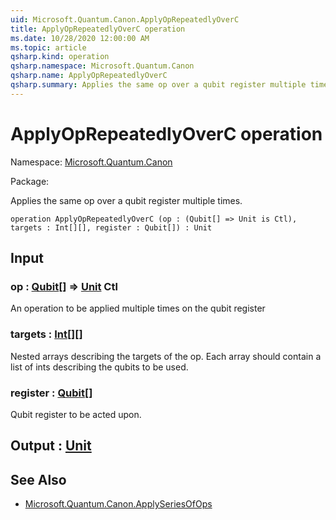 ```yaml
---
uid: Microsoft.Quantum.Canon.ApplyOpRepeatedlyOverC
title: ApplyOpRepeatedlyOverC operation
ms.date: 10/28/2020 12:00:00 AM
ms.topic: article
qsharp.kind: operation
qsharp.namespace: Microsoft.Quantum.Canon
qsharp.name: ApplyOpRepeatedlyOverC
qsharp.summary: Applies the same op over a qubit register multiple times.
---
```


# ApplyOpRepeatedlyOverC operation

Namespace: [Microsoft.Quantum.Canon](xref:Microsoft.Quantum.Canon)

Package: [](https://nuget.org/packages/)


Applies the same op over a qubit register multiple times.

```qsharp
operation ApplyOpRepeatedlyOverC (op : (Qubit[] => Unit is Ctl), targets : Int[][], register : Qubit[]) : Unit
```


## Input

### op : [Qubit](xref:microsoft.quantum.lang-ref.qubit)[] => [Unit](xref:microsoft.quantum.lang-ref.unit) Ctl

An operation to be applied multiple times on the qubit register


### targets : [Int](xref:microsoft.quantum.lang-ref.int)[][]

Nested arrays describing the targets of the op. Each array should contain a list of ints describingthe qubits to be used.


### register : [Qubit](xref:microsoft.quantum.lang-ref.qubit)[]

Qubit register to be acted upon.



## Output : [Unit](xref:microsoft.quantum.lang-ref.unit)



## See Also

- [Microsoft.Quantum.Canon.ApplySeriesOfOps](xref:Microsoft.Quantum.Canon.ApplySeriesOfOps)